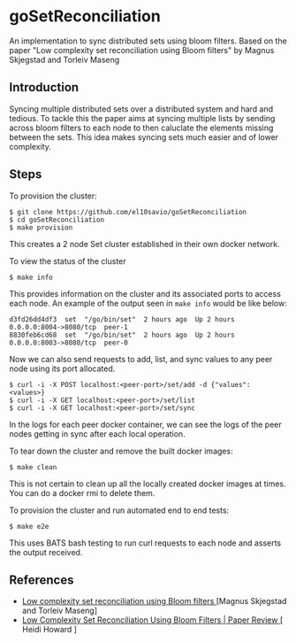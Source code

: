 # goSetReconciliation

An implementation to sync distributed sets using bloom filters. Based on the paper "Low complexity set reconciliation using Bloom filters" by Magnus Skjegstad and Torleiv Maseng

## Introduction

Syncing multiple distributed sets over a distributed system and hard and tedious. To tackle this the paper aims at syncing multiple lists by sending across bloom filters to each node to then caluclate the elements missing between the sets. This idea makes syncing sets much easier and of lower complexity.

## Steps

To provision the cluster:

```
$ git clone https://github.com/el10savio/goSetReconciliation
$ cd goSetReconciliation
$ make provision
```

This creates a 2 node Set cluster established in their own docker network.

To view the status of the cluster

```
$ make info
```

This provides information on the cluster and its associated ports to access each node. An example of the output seen in `make info` would be like below:

```
d3fd26dd4df3  set  "/go/bin/set"  2 hours ago  Up 2 hours  0.0.0.0:8004->8080/tcp  peer-1
8830feb6cd68  set  "/go/bin/set"  2 hours ago  Up 2 hours  0.0.0.0:8003->8080/tcp  peer-0
```


Now we can also send requests to add, list, and sync values to any peer node using its port allocated.

```
$ curl -i -X POST localhost:<peer-port>/set/add -d {"values": <values>}
$ curl -i -X GET localhost:<peer-port>/set/list
$ curl -i -X GET localhost:<peer-port>/set/sync
```

In the logs for each peer docker container, we can see the logs of the peer nodes getting in sync after each local operation.

To tear down the cluster and remove the built docker images:

```
$ make clean
```

This is not certain to clean up all the locally created docker images at times. You can do a docker rmi to delete them.

To provision the cluster and run automated end to end tests:

```
$ make e2e
```

This uses BATS bash testing to run curl requests to each node and asserts the output received.

## References

- [ Low complexity set reconciliation using Bloom filters ](https://dl.acm.org/doi/10.1145/1998476.1998483) [Magnus Skjegstad and Torleiv Maseng]
- [ Low Complexity Set Reconciliation Using Bloom Filters | Paper Review ](https://www.youtube.com/watch?v=xuddEiu-t-8) [ Heidi Howard
]
